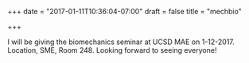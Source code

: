 +++
date = "2017-01-11T10:36:04-07:00"
draft = false
title = "mechbio"

+++

I will be giving the biomechanics seminar at UCSD MAE on 1-12-2017. Location, SME, Room 248. Looking forward to seeing everyone!  
